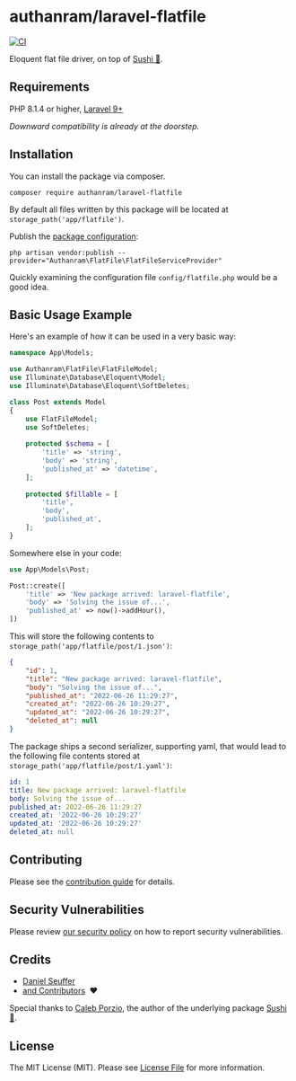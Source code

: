 # authanram/laravel-flatfile

[![CI](https://github.com/authanram/laravel-flatfile/actions/workflows/main.yml/badge.svg)](https://github.com/authanram/laravel-flatfile/actions/workflows/main.yml)

Eloquent flat file driver, on top of [Sushi 🍣](https://github.com/calebporzio/sushi).

## Requirements

PHP 8.1.4 or higher, [Laravel 9+](https://laravel.com/docs/9.x)

_Downward compatibility is already at the doorstep._

## Installation

You can install the package via composer.

```shell
composer require authanram/laravel-flatfile
```

By default all files written by this package will be located at `storage_path('app/flatfile')`.

Publish the [package configuration](config/config.php):

```shell
php artisan vendor:publish --provider="Authanram\FlatFile\FlatFileServiceProvider"
```

Quickly examining the configuration file `config/flatfile.php` would be a good idea.

## Basic Usage Example

Here's an example of how it can be used in a very basic way:

```php
namespace App\Models;

use Authanram\FlatFile\FlatFileModel;
use Illuminate\Database\Eloquent\Model;
use Illuminate\Database\Eloquent\SoftDeletes;

class Post extends Model
{
    use FlatFileModel;
    use SoftDeletes;
    
    protected $schema = [
        'title' => 'string',
        'body' => 'string',
        'published_at' => 'datetime',
    ];
    
    protected $fillable = [
        'title',
        'body',
        'published_at',
    ];
}
```

Somewhere else in your code:

```php
use App\Models\Post;

Post::create([
    'title' => 'New package arrived: laravel-flatfile',
    'body' => 'Solving the issue of...',
    'published_at' => now()->addHour(),
])
```

This will store the following contents to `storage_path('app/flatfile/post/1.json')`:

```json
{
    "id": 1,
    "title": "New package arrived: laravel-flatfile",
    "body": "Solving the issue of...",
    "published_at": "2022-06-26 11:29:27",
    "created_at": "2022-06-26 10:29:27",
    "updated_at": "2022-06-26 10:29:27",
    "deleted_at": null
}
```

The package ships a second serializer, supporting yaml, that would lead to the following file
contents stored at `storage_path('app/flatfile/post/1.yaml')`:

```yaml
id: 1
title: New package arrived: laravel-flatfile
body: Solving the issue of...
published_at: 2022-06-26 11:29:27
created_at: '2022-06-26 10:29:27'
updated_at: '2022-06-26 10:29:27'
deleted_at: null
```

## Contributing

Please see the [contribution guide](https://github.com/authanram/laravel-flatfile/blob/master/.github/CONTRIBUTING.md)
for details.

## Security Vulnerabilities

Please review [our security policy](https://github.com/authanram/laravel-flatfile/security/policy)
on how to report security vulnerabilities.

## Credits

- [Daniel Seuffer](https://github.com/authanram)
- [and Contributors](https://github.com/authanram/laravel-flatfile/graphs/contributors) &nbsp;❤️

Special thanks to [Caleb Porzio](https://github.com/calebporzio), the author of the underlying
package [Sushi 🍣](https://github.com/calebporzio/sushi).

## License

The MIT License (MIT). Please see [License File](https://github.com/authanram/laravel-flatfile/blob/master/LICENSE.md)
for more information.
